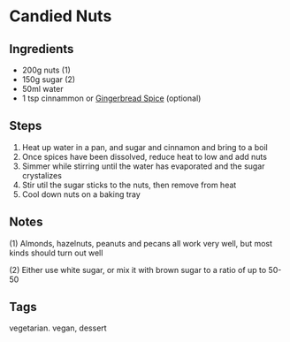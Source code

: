 # Candied Nuts

## Ingredients

* 200g nuts (1)
* 150g sugar (2)
* 50ml water
* 1 tsp cinnammon or [Gingerbread Spice](GingerbreadSpice.html) (optional)

## Steps

1. Heat up water in a pan, and sugar and cinnamon and bring to a boil
2. Once spices have been dissolved, reduce heat to low and add nuts 
3. Simmer while stirring until the water has evaporated and the sugar crystalizes
4. Stir util the sugar sticks to the nuts, then remove from heat 
5. Cool down nuts on a baking tray 

## Notes

(1) Almonds, hazelnuts, peanuts and pecans all work very well, but most kinds should turn out well

(2) Either use white sugar, or mix it with brown sugar to a ratio of up to 50-50

## Tags
vegetarian. vegan, dessert
